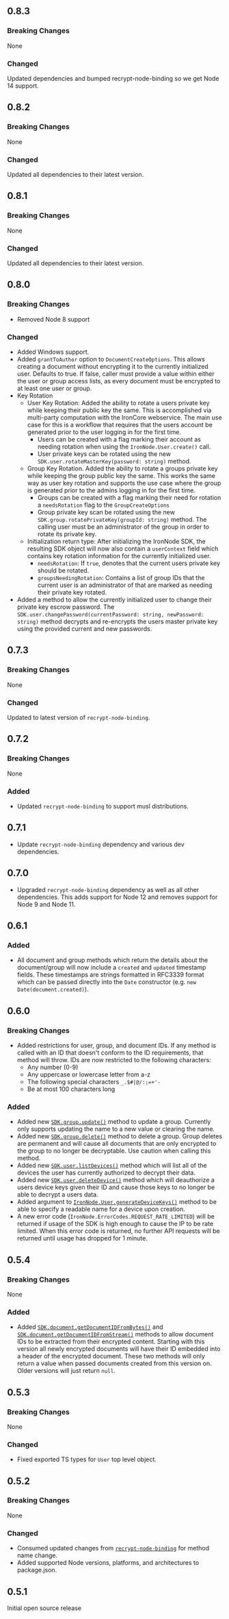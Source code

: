 ## 0.8.3

### Breaking Changes

None

### Changed

Updated dependencies and bumped recrypt-node-binding so we get Node 14 support.

## 0.8.2

### Breaking Changes

None

### Changed

Updated all dependencies to their latest version.

## 0.8.1

### Breaking Changes

None

### Changed

Updated all dependencies to their latest version.

## 0.8.0

### Breaking Changes

-   Removed Node 8 support

### Changed

-   Added Windows support.
-   Added `grantToAuthor` option to `DocumentCreateOptions`. This allows creating a document without encrypting it to the currently initialized user. Defaults to true. If false, caller must provide a value within either the user or group access lists, as every document must be encrypted to at least one user or group.
-   Key Rotation
    -   User Key Rotation: Added the ability to rotate a users private key while keeping their public key the same. This is accomplished via multi-party computation with the IronCore webservice. The main use case for this is a workflow that requires that the users account be generated prior to the user logging in for the first time.
        -   Users can be created with a flag marking their account as needing rotation when using the `IronNode.User.create()` call.
        -   User private keys can be rotated using the new `SDK.user.rotateMasterKey(password: string)` method.
    -   Group Key Rotation. Added the ability to rotate a groups private key while keeping the group public key the same. This works the same way as user key rotation and supports the use case where the group is generated prior to the admins logging in for the first time.
        -   Groups can be created with a flag marking their need for rotation a `needsRotation` flag to the `GroupCreateOptions`
        -   Group private key scan be rotated using the new `SDK.group.rotatePrivateKey(groupId: string)` method. The calling user must be an administrator of the group in order to rotate its private key.
    -   Initialization return type: After initializing the IronNode SDK, the resulting SDK object will now also contain a `userContext` field which contains key rotation information for the currently initialized user.
        -   `needsRotation`: If `true`, denotes that the current users private key should be rotated.
        -   `groupsNeedingRotation`: Contains a list of group IDs that the current user is an administrator of that are marked as needing their private key rotated.
-   Added a method to allow the currently initialized user to change their private key escrow password. The `SDK.user.changePassword(currentPassword: string, newPassword: string)` method decrypts and re-encrypts the users master private key using the provided current and new passwords.

## 0.7.3

### Breaking Changes

None

### Changed

Updated to latest version of `recrypt-node-binding`.

## 0.7.2

### Breaking Changes

None

### Added

-   Updated `recrypt-node-binding` to support musl distributions.

## 0.7.1

-   Update `recrypt-node-binding` dependency and various dev dependencies.

## 0.7.0

-   Upgraded `recrypt-node-binding` dependency as well as all other dependencies. This adds support for Node 12 and removes support for Node 9 and Node 11.

## 0.6.1

### Added

-   All document and group methods which return the details about the document/group will now include a `created` and `updated` timestamp fields. These timestamps are strings formatted in RFC3339 format which can be passed directly into the `Date` constructor (e.g. `new Date(document.created)`).

## 0.6.0

### Breaking Changes

-   Added restrictions for user, group, and document IDs. If any method is called with an ID that doesn't conform to the ID requirements, that method will throw. IDs are now restricted to the following characters:
    -   Any number (0-9)
    -   Any uppercase or lowercase letter from a-z
    -   The following special characters `_.$#|@/:;=+'-`
    -   Be at most 100 characters long

### Added

-   Added new [`SDK.group.update()`](https://docs.ironcorelabs.com/ironnode-sdk/group#update-group) method to update a group. Currently only supports updating the name to a new value or clearing the name.
-   Added new [`SDK.group.delete()`](https://docs.ironcorelabs.com/ironnode-sdk/group#group-delete) method to delete a group. Group deletes are permanent and will cause all documents that are only encrypted to the group to no longer be decryptable. Use caution when calling this method.
-   Added new [`SDK.user.listDevices()`](https://docs.ironcorelabs.com/ironnode-sdk/user#list-devices) method which will list all of the devices the user has currently authorized to decrypt their data.
-   Added new [`SDK.user.deleteDevice()`](https://docs.ironcorelabs.com/ironnode-sdk/user#delete-device) method which will deauthorize a users device keys given their ID and cause those keys to no longer be able to decrypt a users data.
-   Added argument to [`IronNode.User.generateDeviceKeys()`](https://docs.ironcorelabs.com/ironnode-sdk/user-operations#gen-device-keys) method to be able to specify a readable name for a device upon creation.
-   A new error code (`IronNode.ErrorCodes.REQUEST_RATE_LIMITED`) will be returned if usage of the SDK is high enough to cause the IP to be rate limited. When this error code is returned, no further API requests will be returned until usage has dropped for 1 minute.

## 0.5.4

### Breaking Changes

None

### Added

-   Added [`SDK.document.getDocumentIDFromBytes()`](https://docs.ironcorelabs.com/ironnode-sdk/document#get-id-from-bytes) and [`SDK.document.getDocumentIDFromStream()`](https://docs.ironcorelabs.com/ironnode-sdk/document#get-id-from-stream) methods to allow document IDs to be extracted from their encrypted content. Starting with this version all newly encrypted documents will have their ID embedded into a header of the encrypted document. These two methods will only return a value when passed documents created from this version on. Older versions will just return `null`.

## 0.5.3

### Breaking Changes

None

### Changed

-   Fixed exported TS types for `User` top level object.

## 0.5.2

### Breaking Changes

None

### Changed

-   Consumed updated changes from [`recrypt-node-binding`](https://github.com/IronCoreLabs/recrypt-node-binding) for method name change.
-   Added supported Node versions, platforms, and architectures to package.json.

## 0.5.1

Initial open source release
